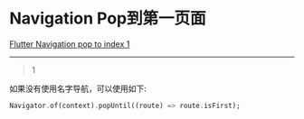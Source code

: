 # Navigation Pop到第一页面
[Flutter Navigation pop to index 1](https://stackoverflow.com/questions/49672706/flutter-navigation-pop-to-index-1)

___



> 1

如果没有使用名字导航，可以使用如下:

```dart
Navigator.of(context).popUntil((route) => route.isFirst);
```
